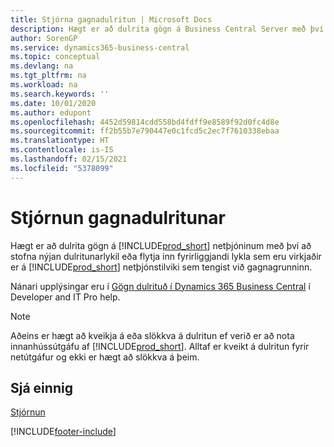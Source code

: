 ```yaml
---
title: Stjórna gagnadulritun | Microsoft Docs
description: Hægt er að dulrita gögn á Business Central Server með því að stofna nýjan dulritunarlykil eða flytja inn fyrirliggjandi lykil sem virkjaður er á netþjóni.
author: SorenGP
ms.service: dynamics365-business-central
ms.topic: conceptual
ms.devlang: na
ms.tgt_pltfrm: na
ms.workload: na
ms.search.keywords: ''
ms.date: 10/01/2020
ms.author: edupont
ms.openlocfilehash: 4452d59814cdd558bd4fdff9e8589f92d0fc4d8e
ms.sourcegitcommit: ff2b55b7e790447e0c1fcd5c2ec7f7610338ebaa
ms.translationtype: HT
ms.contentlocale: is-IS
ms.lasthandoff: 02/15/2021
ms.locfileid: "5378099"
---
```

# <a name="managing-data-encryption"></a>Stjórnun gagnadulritunar
Hægt er að dulrita gögn á [!INCLUDE[prod_short](includes/prod_short.md)] netþjóninum með því að stofna nýjan dulritunarlykil eða flytja inn fyrirliggjandi lykla sem eru virkjaðir er á [!INCLUDE[prod_short](includes/prod_short.md)] netþjónstilviki sem tengist við gagnagrunninn.

Nánari upplýsingar eru í [Gögn dulrituð í Dynamics 365 Business Central](/dynamics365/business-central/dev-itpro/developer/devenv-encrypting-data) í Developer and IT Pro help.

> [!Note]
> Aðeins er hægt að kveikja á eða slökkva á dulritun ef verið er að nota innanhússútgáfu af [!INCLUDE[prod_short](includes/prod_short.md)]. Alltaf er kveikt á dulritun fyrir netútgáfur og ekki er hægt að slökkva á þeim.

## <a name="see-also"></a>Sjá einnig  
[Stjórnun](admin-setup-and-administration.md)


[!INCLUDE[footer-include](includes/footer-banner.md)]